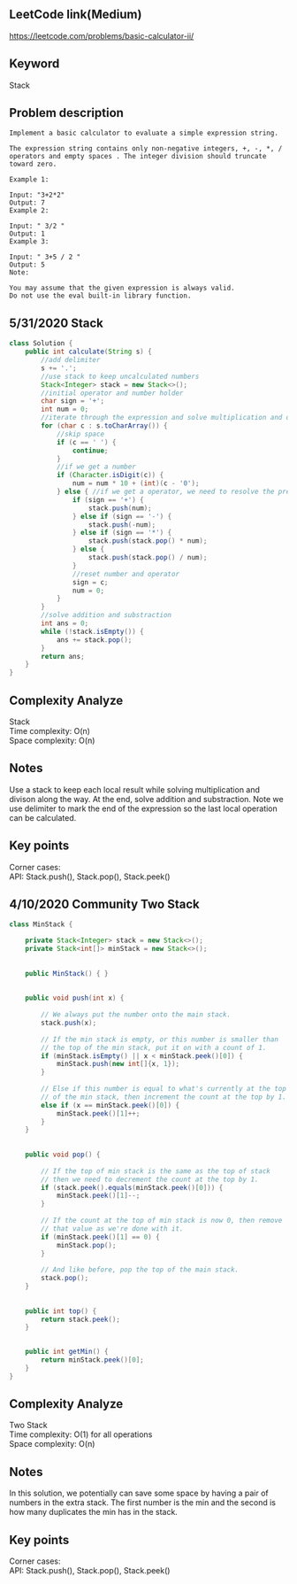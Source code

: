 ## LeetCode link(Medium)
https://leetcode.com/problems/basic-calculator-ii/

## Keyword
Stack

## Problem description
```
Implement a basic calculator to evaluate a simple expression string.

The expression string contains only non-negative integers, +, -, *, / operators and empty spaces . The integer division should truncate toward zero.

Example 1:

Input: "3+2*2"
Output: 7
Example 2:

Input: " 3/2 "
Output: 1
Example 3:

Input: " 3+5 / 2 "
Output: 5
Note:

You may assume that the given expression is always valid.
Do not use the eval built-in library function.
```
## 5/31/2020 Stack

```java
class Solution {
    public int calculate(String s) {
        //add delimiter
        s += '.';
        //use stack to keep uncalculated numbers
        Stack<Integer> stack = new Stack<>();
        //initial operator and number holder
        char sign = '+';
        int num = 0;
        //iterate through the expression and solve multiplication and division first
        for (char c : s.toCharArray()) {
            //skip space
            if (c == ' ') {
                continue;
            }
            //if we get a number
            if (Character.isDigit(c)) {
                num = num * 10 + (int)(c - '0');
            } else { //if we get a operator, we need to resolve the previous number and operator
                if (sign == '+') {
                    stack.push(num);
                } else if (sign == '-') {
                    stack.push(-num);
                } else if (sign == '*') {
                    stack.push(stack.pop() * num);
                } else {
                    stack.push(stack.pop() / num);
                }
                //reset number and operator
                sign = c;
                num = 0;
            }
        }
        //solve addition and substraction
        int ans = 0;
        while (!stack.isEmpty()) {
            ans += stack.pop();
        }
        return ans;
    }
}
```

## Complexity Analyze
Stack\
Time complexity: O(n)\
Space complexity: O(n)

## Notes
Use a stack to keep each local result while solving multiplication and divison along the way. At the end, solve addition and substraction. Note we use delimiter to mark the end of the expression so the last local operation can be calculated.

## Key points
Corner cases: \
API: Stack.push(), Stack.pop(), Stack.peek()

## 4/10/2020 Community Two Stack

```java
class MinStack {

    private Stack<Integer> stack = new Stack<>();
    private Stack<int[]> minStack = new Stack<>();
    
    
    public MinStack() { }
    
    
    public void push(int x) {
        
        // We always put the number onto the main stack.
        stack.push(x);
        
        // If the min stack is empty, or this number is smaller than
        // the top of the min stack, put it on with a count of 1.
        if (minStack.isEmpty() || x < minStack.peek()[0]) {
            minStack.push(new int[]{x, 1});
        }
        
        // Else if this number is equal to what's currently at the top
        // of the min stack, then increment the count at the top by 1.
        else if (x == minStack.peek()[0]) {
            minStack.peek()[1]++;
        }
    }
    
    
    public void pop() {
        
        // If the top of min stack is the same as the top of stack
        // then we need to decrement the count at the top by 1.
        if (stack.peek().equals(minStack.peek()[0])) {
            minStack.peek()[1]--;
        }
        
        // If the count at the top of min stack is now 0, then remove
        // that value as we're done with it.
        if (minStack.peek()[1] == 0) {
            minStack.pop();
        }
        
        // And like before, pop the top of the main stack.
        stack.pop();
    }
    
    
    public int top() {
        return stack.peek();
    }

    
    public int getMin() {
        return minStack.peek()[0];
    }
}
```

## Complexity Analyze
Two Stack\
Time complexity: O(1) for all operations\
Space complexity: O(n)

## Notes
In this solution, we potentially can save some space by having a pair of numbers in the extra stack. The first number is the min and the second is how many duplicates the min has in the stack.

## Key points
Corner cases: \
API: Stack.push(), Stack.pop(), Stack.peek()


